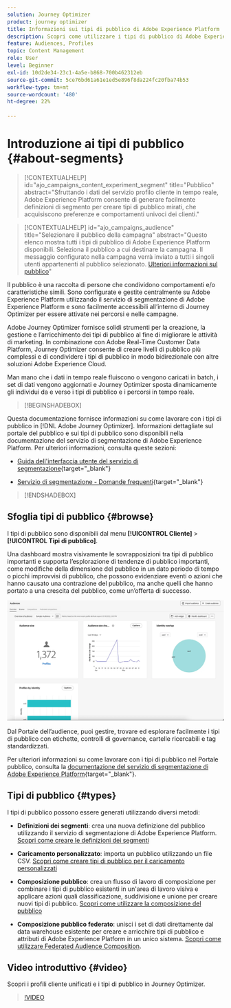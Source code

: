 ```yaml
---
solution: Journey Optimizer
product: journey optimizer
title: Informazioni sui tipi di pubblico di Adobe Experience Platform
description: Scopri come utilizzare i tipi di pubblico di Adobe Experience Platform
feature: Audiences, Profiles
topic: Content Management
role: User
level: Beginner
exl-id: 10d2de34-23c1-4a5e-b868-700b462312eb
source-git-commit: 5ce76bd61a61e1ed5e896f8da224fc20fba74b53
workflow-type: tm+mt
source-wordcount: '480'
ht-degree: 22%

---
```



# Introduzione ai tipi di pubblico {#about-segments}

>[!CONTEXTUALHELP]
>id="ajo_campaigns_content_experiment_segment"
>title="Pubblico"
>abstract="Sfruttando i dati del servizio profilo cliente in tempo reale, Adobe Experience Platform consente di generare facilmente definizioni di segmento per creare tipi di pubblico mirati, che acquisiscono preferenze e comportamenti univoci dei clienti."

>[!CONTEXTUALHELP]
>id="ajo_campaigns_audience"
>title="Selezionare il pubblico della campagna"
>abstract="Questo elenco mostra tutti i tipi di pubblico di Adobe Experience Platform disponibili. Seleziona il pubblico a cui destinare la campagna. Il messaggio configurato nella campagna verrà inviato a tutti i singoli utenti appartenenti al pubblico selezionato. [Ulteriori informazioni sul pubblico](../audience/about-audiences.md)"

Il pubblico è una raccolta di persone che condividono comportamenti e/o caratteristiche simili. Sono configurate e gestite centralmente su Adobe Experience Platform utilizzando il servizio di segmentazione di Adobe Experience Platform e sono facilmente accessibili all’interno di Journey Optimizer per essere attivate nei percorsi e nelle campagne.

Adobe Journey Optimizer fornisce solidi strumenti per la creazione, la gestione e l’arricchimento dei tipi di pubblico al fine di migliorare le attività di marketing. In combinazione con Adobe Real-Time Customer Data Platform, Journey Optimizer consente di creare livelli di pubblico più complessi e di condividere i tipi di pubblico in modo bidirezionale con altre soluzioni Adobe Experience Cloud.

Man mano che i dati in tempo reale fluiscono o vengono caricati in batch, i set di dati vengono aggiornati e Journey Optimizer sposta dinamicamente gli individui da e verso i tipi di pubblico e i percorsi in tempo reale.

>[!BEGINSHADEBOX]

Questa documentazione fornisce informazioni su come lavorare con i tipi di pubblico in [!DNL Adobe Journey Optimizer]. Informazioni dettagliate sul portale del pubblico e sui tipi di pubblico sono disponibili nella documentazione del servizio di segmentazione di Adobe Experience Platform. Per ulteriori informazioni, consulta queste sezioni:

* [Guida dell&#39;interfaccia utente del servizio di segmentazione](https://experienceleague.adobe.com/en/docs/experience-platform/segmentation/ui/overview){target="_blank"}

* [Servizio di segmentazione - Domande frequenti](https://experienceleague.adobe.com/it/docs/experience-platform/segmentation/faq){target="_blank"}

>[!ENDSHADEBOX]

## Sfoglia tipi di pubblico {#browse}

I tipi di pubblico sono disponibili dal menu **[!UICONTROL Cliente]** > **[!UICONTROL Tipi di pubblico]**.

Una dashboard mostra visivamente le sovrapposizioni tra tipi di pubblico importanti e supporta l’esplorazione di tendenze di pubblico importanti, come modifiche della dimensione del pubblico in un dato periodo di tempo o picchi improvvisi di pubblico, che possono evidenziare eventi o azioni che hanno causato una contrazione del pubblico, ma anche quelli che hanno portato a una crescita del pubblico, come un’offerta di successo.

![](assets/audiences-overview.png)

Dal Portale dell’audience, puoi gestire, trovare ed esplorare facilmente i tipi di pubblico con etichette, controlli di governance, cartelle ricercabili e tag standardizzati.

Per ulteriori informazioni su come lavorare con i tipi di pubblico nel Portale pubblico, consulta la [documentazione del servizio di segmentazione di Adobe Experience Platform](https://experienceleague.adobe.com/docs/experience-platform/segmentation/home.html?lang=it){target="_blank"}.

## Tipi di pubblico {#types}

I tipi di pubblico possono essere generati utilizzando diversi metodi:

* **Definizioni dei segmenti**: crea una nuova definizione del pubblico utilizzando il servizio di segmentazione di Adobe Experience Platform. [Scopri come creare le definizioni dei segmenti](creating-a-segment-definition.md)

* **Caricamento personalizzato**: importa un pubblico utilizzando un file CSV. [Scopri come creare tipi di pubblico per il caricamento personalizzati](custom-upload.md)

* **Composizione pubblico**: crea un flusso di lavoro di composizione per combinare i tipi di pubblico esistenti in un&#39;area di lavoro visiva e applicare azioni quali classificazione, suddivisione e unione per creare nuovi tipi di pubblico. [Scopri come utilizzare la composizione del pubblico](get-started-audience-orchestration.md)

* **Composizione pubblico federato**: unisci i set di dati direttamente dal data warehouse esistente per creare e arricchire tipi di pubblico e attributi di Adobe Experience Platform in un unico sistema. [Scopri come utilizzare Federated Audience Composition](federated-audience-composition.md).

## Video introduttivo {#video}

Scopri i profili cliente unificati e i tipi di pubblico in Journey Optimizer.

>[!VIDEO](https://video.tv.adobe.com/v/3432671?quality=12)
